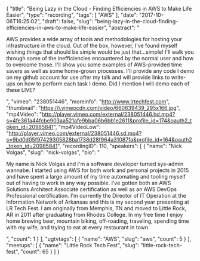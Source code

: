 {
  "title": "Being Lazy in the Cloud - Finding Efficiencies in AWS to Make Life Easier",
  "type": "recording",
  "tags": [
    "AWS"
  ],
  "date": "2017-10-06T16:25:02",
  "draft": false,
  "slug": "being-lazy-in-the-cloud-finding-efficiencies-in-aws-to-make-life-easier",
  "abstract": "<p>AWS provides a wide array of tools and methodologies for hosting your infrastructure in the cloud. Out of the box, however, I've found myself wishing things that should be simple would be just that...simple! I'll walk you through some of the inefficiencies encountered by the normal user and how to overcome those. I'll show you some examples of AWS-provided time savers as well as some home-grown processes. I'll provide any code I demo on my github account for use after my talk and will provide links to write-ups on how to perform each task I demo. Did I mention I will demo each of these LIVE?</p>",
  "vimeo": "238051446",
  "moreinfo": "http://www.lrtechfest.com",
  "thumbnail": "https://i.vimeocdn.com/video/660639439_295x166.jpg",
  "mp4Video": "http://player.vimeo.com/external/238051446.hd.mp4?s=4fe361a44fcbe903aa521afe9bba06b6bb1e2611&profile_id=174&oauth2_token_id=20985841",
  "mp4VideoLow": "http://player.vimeo.com/external/238051446.sd.mp4?s=9bd0d05f97429305828ba1738d28f964a31087fa&profile_id=164&oauth2_token_id=20985841",
  "recordingID": 110,
  "speakers": [
    {
      "name": "Nick Volgas",
      "slug": "nick-volgas",
      "bio": "<p>My name is Nick Volgas and I'm a software developer turned sys-admin wannabe. I started using AWS for both work and personal projects in 2015 and have spent a large amount of my time automating and tooling myself out of having to work in any way possible. I've gotten both an AWS Solutions Architect Associate certification as well as an AWS DevOps Professional certification. I'm currently the Director of IT Operation at the Information Network of Arkansas and this is my second year presenting at LR Tech Fest. I am originally from Memphis, TN and moved to Little Rock, AR in 2011 after graduating from Rhodes College. In my free time I enjoy home brewing beer, mountain biking, off-roading, traveling, spending time with my wife, and trying to eat at every restaurant in town.</p>",
      "count": 1
    }
  ],
  "ugtvtags": [
    {
      "name": "AWS",
      "slug": "aws",
      "count": 5
    }
  ],
  "meetups": [
    {
      "name": "Little Rock Tech Fest",
      "slug": "little-rock-tech-fest",
      "count": 65
    }
  ]
}